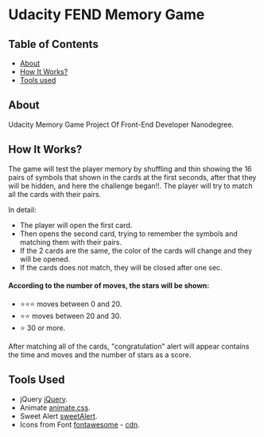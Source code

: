 # Udacity FEND Memory Game


## Table of Contents

* [About](#About)
* [How It Works?](#how-it-works)
* [Tools used](#Tools-used)

## About

Udacity Memory Game Project Of Front-End Developer Nanodegree.


## How It Works?

The game will test the player memory by shuffling and thin showing the 16 pairs
of symbols that shown in the cards at the first seconds, after that they will be hidden,
and here the challenge began!!.
The player will try to match all the cards with their pairs.

In detail:
* The player will open the first card.
* Then opens the second card, trying to remember the symbols and matching them with their pairs.
* If the 2 cards are the same, the color of the cards will change and they will be opened.
* If the cards does not match, they will be closed after one sec.

#### According to the number of moves, the stars will be shown:
*  :star::star::star: moves between 0 and 20.
* :star::star: moves between 20 and 30.
* :star: 30 or more.

After matching all of the cards, "congratulation" alert will appear contains
the time and moves and the number of stars as a score.

## Tools Used

* jQuery [jQuery](https://jquery.com/).
* Animate [animate.css](https://daneden.github.io/animate.css/).
* Sweet Alert [sweetAlert](https://sweetalert2.github.io/).
* Icons from Font [fontawesome](https://fontawesome.com/v4.7.0/icons/) - [cdn](https://maxcdn.bootstrapcdn.com/font-awesome/4.6.1/css/font-awesome.min.css).
